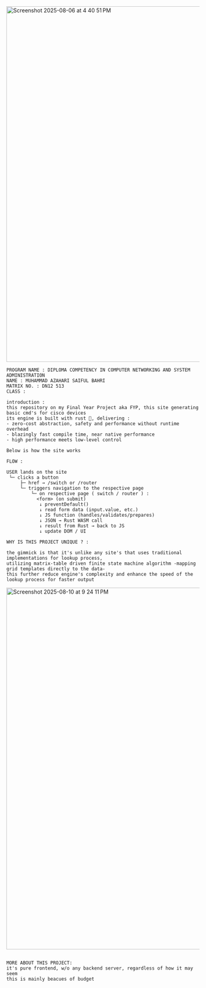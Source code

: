 <img width="1946" height="926" alt="Screenshot 2025-08-06 at 4 40 51 PM" src="https://github.com/user-attachments/assets/0a961c04-f35c-4303-973a-0ce053978ad6" />

```
PROGRAM NAME : DIPLOMA COMPETENCY IN COMPUTER NETWORKING AND SYSTEM ADMINISTRATION  
NAME : MUHAMMAD AZAHARI SAIFUL BAHRI
MATRIX NO. : DN12 513
CLASS : 

introduction :
this repository on my Final Year Project aka FYP, this site generating basic cmd's for cisco devices
its engine is built with rust 🦀, delivering :
- zero-cost abstraction, safety and performance without runtime overhead
- blazingly fast compile time, near native performance
- high performance meets low-level control

Below is how the site works
```

```
FLOW :

USER lands on the site
 └─ clicks a button
     ├─ href → /switch or /router
     └─ triggers navigation to the respective page
         └─ on respective page ( switch / router ) :
           <form> (on submit)
            ↓ preventDefault()
            ↓ read form data (input.value, etc.)
            ↓ JS function (handles/validates/prepares)
            ↓ JSON → Rust WASM call
            ↓ result from Rust → back to JS
            ↓ update DOM / UI
```
```
WHY IS THIS PROJECT UNIQUE ? :

the gimmick is that it's unlike any site's that uses traditional implementations for lookup process,
utilizing matrix-table driven finite state machine algorithm -mapping grid templates directly to the data-
this further reduce engine's complexity and enhance the speed of the lookup process for faster output
```
<img width="2348" height="942" alt="Screenshot 2025-08-10 at 9 24 11 PM" src="https://github.com/user-attachments/assets/2f9baec5-07bd-4880-a948-055abb947033" />

```

MORE ABOUT THIS PROJECT:
it's pure frontend, w/o any backend server, regardless of how it may seem 
this is mainly beacues of budget
```
